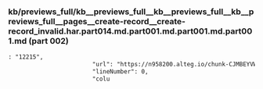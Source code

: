 ### kb/previews_full/kb__previews_full__kb__previews_full__kb__previews_full__pages__create-record__create-record_invalid.har.part014.md.part001.md.part001.md.part001.md (part 002)

```md
: "12215",
                        "url": "https://n958200.alteg.io/chunk-CJMBEYVW.js",
                        "lineNumber": 0,
                        "colu
```

```
